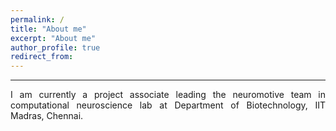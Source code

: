 ```yaml
---
permalink: /
title: "About me"
excerpt: "About me"
author_profile: true
redirect_from: 
---
```

***

<p style='text-align: justify;'>  
I am currently a project associate leading the neuromotive team in computational neuroscience lab at Department of Biotechnology, IIT Madras, Chennai. </p>

<p style='text-align: justify;'>  
</p>


<Edit required>
